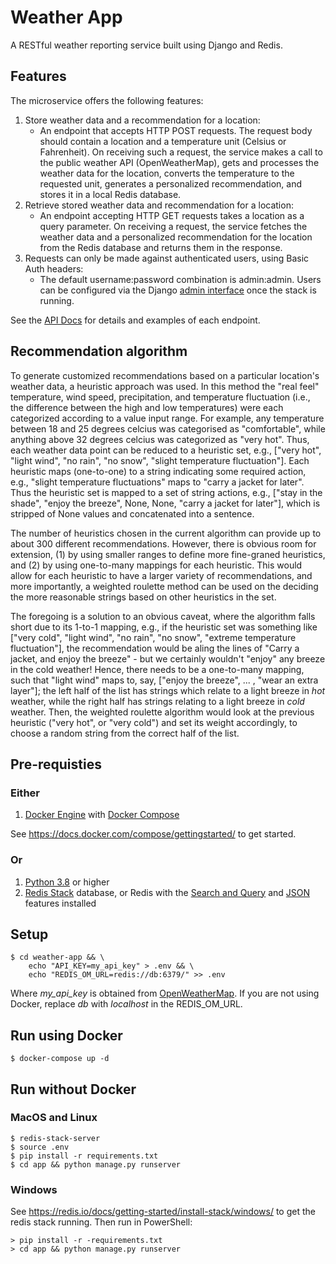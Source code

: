 # Weather App
A RESTful weather reporting service built using Django and Redis. 

## Features
The microservice offers the following features:
1. Store weather data and a recommendation for a location: 
   + An endpoint that accepts HTTP POST requests. The request body should contain a location and a temperature unit (Celsius or Fahrenheit). On receiving such a request, the service makes a call to the public weather API (OpenWeatherMap), gets and processes the weather data for the location, converts the temperature to the requested unit, generates a personalized recommendation, and stores it in a local Redis database.
2. Retrieve stored weather data and recommendation for a location: 
   - An endpoint accepting HTTP GET requests takes a location as a query parameter. On receiving a request, the service fetches the weather data and a personalized recommendation for the location from the Redis database and returns them in the response.
3. Requests can only be made against authenticated users, using Basic Auth headers: 
   - The default username:password combination is admin:admin. Users can be configured via the Django [admin interface](127.0.0.1:8000/admin) once the stack is running.

See the [API Docs](https://documenter.getpostman.com/view/25169042/2s9YRB1BLc) for details and examples of each endpoint.

## Recommendation algorithm
To generate customized recommendations based on a particular location's weather data, a heuristic approach was used. In this method the "real feel" temperature, wind speed, precipitation, and temperature fluctuation (i.e., the difference between the high and low temperatures) were each categorized according to a value input range. For example, any temperature between 18 and 25 degrees celcius was categorised as "comfortable", while anything above 32 degrees celcius was categorized as "very hot". Thus, each weather data point can be reduced to a heuristic set, e.g., ["very hot", "light wind", "no rain", "no snow", "slight temperature  fluctuation"]. Each heuristic maps (one-to-one) to a string indicating some required action, e.g., "slight temperature fluctuations" maps to "carry a jacket for later". Thus the heuristic set is mapped to a set of string actions, e.g., ["stay in the shade", "enjoy the breeze", None, None, "carry a jacket for later"], which is stripped of None values and concatenated into a sentence. 

The number of heuristics chosen in the current algorithm can provide up to about 300 different recommendations. However, there is obvious room for extension, (1) by using smaller ranges to define more fine-graned heuristics, and (2) by using one-to-many mappings for each heuristic. This would allow for each heuristic to have a larger variety of recommendations, and more importantly, a weighted roulette method can be used on the deciding the more reasonable strings based on other heuristics in the set. 

The foregoing is a solution to an obvious caveat, where the algorithm falls short due to its 1-to-1 mapping, e.g., if the heuristic set was something like ["very cold", "light wind", "no rain", "no snow", "extreme temperature fluctuation"], the recommendation would be aling the lines of "Carry a jacket, and enjoy the breeze" - but we certainly wouldn't "enjoy" any breeze in the cold weather! Hence, there needs to be a one-to-many mapping, such that "light wind" maps to, say, ["enjoy the breeze", ... , "wear an extra layer"]; the left half of the list has strings which relate to a light breeze in _hot_ weather, while the right half has strings relating to a light breeze in _cold_ weather. Then, the weighted roulette algorithm would look at the previous heuristic ("very hot", or "very cold") and set its weight accordingly, to choose a random string from the correct half of the list. 

## Pre-requisties

### Either 
 
1. <a href="https://docs.docker.com/get-docker/">Docker Engine</a> with <a href="https://docs.docker.com/compose/install/">Docker Compose</a>

See <a> https://docs.docker.com/compose/gettingstarted/</a> to get started.

### Or
1. [Python 3.8](https://www.python.org/downloads/)</a> or higher
2. [Redis Stack](https://redis.io/docs/getting-started/install-stack/) database, or Redis with the [Search and Query](https://redis.io/docs/stack/search/) and [JSON](https://redis.io/docs/stack/json/) features installed


## Setup
```
$ cd weather-app && \
    echo "API_KEY=my_api_key" > .env && \
    echo "REDIS_OM_URL=redis://db:6379/" >> .env
```
Where _my_api_key_ is obtained from [OpenWeatherMap](https://openweathermap.org/appid). If you are not using Docker, replace _db_ with _localhost_ in the REDIS_OM_URL.   

## Run using Docker

```
$ docker-compose up -d 
```

## Run without Docker 
###  MacOS and Linux
```
$ redis-stack-server
$ source .env
$ pip install -r requirements.txt 
$ cd app && python manage.py runserver
```
### Windows
See https://redis.io/docs/getting-started/install-stack/windows/ to get the redis stack running. Then run in PowerShell:
```
> pip install -r -requirements.txt
> cd app && python manage.py runserver
```



